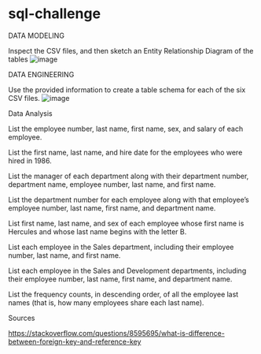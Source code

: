 # sql-challenge
 
DATA MODELING

Inspect the CSV files, and then sketch an Entity Relationship Diagram of the tables
![image](https://github.com/hmshoberg/sql-challenge/assets/145800386/a3d40b24-3048-44af-9f76-26b174e55909)

DATA ENGINEERING

Use the provided information to create a table schema for each of the six CSV files.
![image](https://github.com/hmshoberg/sql-challenge/assets/145800386/ca522f36-e2e7-4990-aa3e-d3d79cc60a6a)


Data Analysis

List the employee number, last name, first name, sex, and salary of each employee.

List the first name, last name, and hire date for the employees who were hired in 1986.

List the manager of each department along with their department number, department name, employee number, last name, and first name.

List the department number for each employee along with that employee’s employee number, last name, first name, and department name.

List first name, last name, and sex of each employee whose first name is Hercules and whose last name begins with the letter B.

List each employee in the Sales department, including their employee number, last name, and first name.

List each employee in the Sales and Development departments, including their employee number, last name, first name, and department name.

List the frequency counts, in descending order, of all the employee last names (that is, how many employees share each last name).

Sources

https://stackoverflow.com/questions/8595695/what-is-difference-between-foreign-key-and-reference-key

